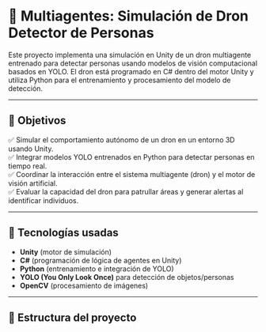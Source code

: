 # 🤖 Multiagentes: Simulación de Dron Detector de Personas

Este proyecto implementa una simulación en Unity de un dron multiagente entrenado para detectar personas usando modelos de visión computacional basados en YOLO. El dron está programado en C# dentro del motor Unity y utiliza Python para el entrenamiento y procesamiento del modelo de detección.

---

## 🌟 Objetivos

✅ Simular el comportamiento autónomo de un dron en un entorno 3D usando Unity.  
✅ Integrar modelos YOLO entrenados en Python para detectar personas en tiempo real.  
✅ Coordinar la interacción entre el sistema multiagente (dron) y el motor de visión artificial.  
✅ Evaluar la capacidad del dron para patrullar áreas y generar alertas al identificar individuos.

---

## 🔧 Tecnologías usadas

- **Unity** (motor de simulación)  
- **C#** (programación de lógica de agentes en Unity)  
- **Python** (entrenamiento e integración de YOLO)  
- **YOLO (You Only Look Once)** para detección de objetos/personas  
- **OpenCV** (procesamiento de imágenes)

---

## 📂 Estructura del proyecto
